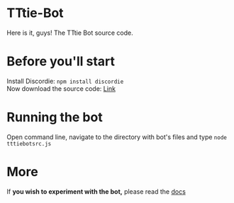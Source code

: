 # TTtie-Bot
Here is it, guys!
The TTtie Bot source code.
# Before you'll start
Install Discordie: `npm install discordie`<br>
Now download the source code: [Link](https://github.com/TTtie/TTtie-Bot/blob/master/tttiebotsrc.js)
# Running the bot
Open command line, navigate to the directory with bot's files and type `node tttiebotsrc.js`
# More
If **you wish to experiment with the bot,** please read the [docs](https://qeled.github.io/discordie)
